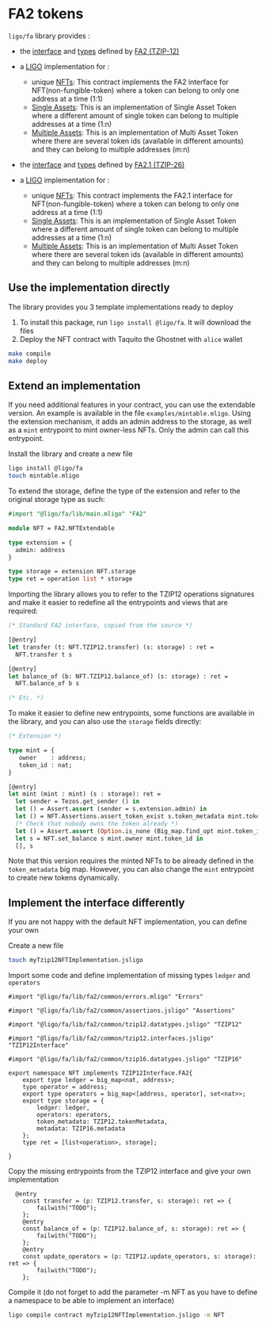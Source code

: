 # FA2 tokens

`ligo/fa` library provides :

- the [interface](./lib/fa2/common/tzip12.interfaces.jsligo) and [types](./lib/fa2/common/tzip12.datatypes.jsligo) defined by [FA2 (TZIP-12)](https://tzip.tezosagora.org/proposal/tzip-12/)
- a [LIGO](https://ligolang.org/) implementation for :
  - unique [NFTs](./lib/fa2/nft/nft.impl.jsligo): This contract implements the FA2 interface for
    NFT(non-fungible-token) where a token can belong to only one address at a time
    (1:1)
  - [Single Assets](./lib/fa2/asset/single_asset.impl.mligo): This is an implementation of
    Single Asset Token where a different amount of single token can belong to multiple
    addresses at a time (1:n)
  - [Multiple Assets](./lib/fa2/asset/multi_asset.impl.mligo): This is an implementation of
    Multi Asset Token where there are several token ids (available in different amounts)
    and they can belong to multiple addresses (m:n)

- the [interface](./lib/fa2.1/common/tzip26.interfaces.jsligo) and [types](./lib/fa2.1/common/tzip26.datatypes.jsligo) defined by [FA2.1 (TZIP-26)](https://tzip.tezosagora.org/proposal/tzip-26/)
- a [LIGO](https://ligolang.org/) implementation for :
  - unique [NFTs](./lib/fa2.1/fa2.1-NFT.jsligo): This contract implements the FA2.1 interface for
    NFT(non-fungible-token) where a token can belong to only one address at a time
    (1:1)
  - [Single Assets](./lib/fa2.1/fa2.1-single-asset.jsligo): This is an implementation of
    Single Asset Token where a different amount of single token can belong to multiple
    addresses at a time (1:n)
  - [Multiple Assets](./lib/fa2.1/fa2.1-multi-asset.jsligo): This is an implementation of
    Multi Asset Token where there are several token ids (available in different amounts)
    and they can belong to multiple addresses (m:n)

## Use the implementation directly

The library provides you 3 template implementations ready to deploy

1. To install this package, run `ligo install @ligo/fa`. It will download the files
1. Deploy the NFT contract with Taquito the Ghostnet with `alice` wallet

```bash
make compile
make deploy
```

## Extend an implementation

If you need additional features in your contract, you can use the extendable version. An example is
available in the file `examples/mintable.mligo`. Using the extension mechanism, it adds an admin
address to the storage, as well as a `mint` entrypoint to mint owner-less NFTs. Only the admin can
call this entrypoint.

Install the library and create a new file

```bash
ligo install @ligo/fa
touch mintable.mligo
```

To extend the storage, define the type of the extension and refer to the original storage type as
such:

```ocaml
#import "@ligo/fa/lib/main.mligo" "FA2"

module NFT = FA2.NFTExtendable

type extension = {
  admin: address
}

type storage = extension NFT.storage
type ret = operation list * storage
```

Importing the library allows you to refer to the TZIP12 operations signatures and make it easier to
redefine all the entrypoints and views that are required:

```ocaml
(* Standard FA2 interface, copied from the source *)

[@entry]
let transfer (t: NFT.TZIP12.transfer) (s: storage) : ret =
  NFT.transfer t s

[@entry]
let balance_of (b: NFT.TZIP12.balance_of) (s: storage) : ret =
  NFT.balance_of b s

(* Etc. *)
```

To make it easier to define new entrypoints, some functions are available in the library, and you
can also use the `storage` fields directly:

```ocaml
(* Extension *)

type mint = {
   owner    : address;
   token_id : nat;
}

[@entry]
let mint (mint : mint) (s : storage): ret =
  let sender = Tezos.get_sender () in
  let () = Assert.assert (sender = s.extension.admin) in
  let () = NFT.Assertions.assert_token_exist s.token_metadata mint.token_id in
  (* Check that nobody owns the token already *)
  let () = Assert.assert (Option.is_none (Big_map.find_opt mint.token_id s.ledger)) in
  let s = NFT.set_balance s mint.owner mint.token_id in
  [], s
```

Note that this version requires the minted NFTs to be already defined in the `token_metadata` big
map. However, you can also change the `mint` entrypoint to create new tokens dynamically.

## Implement the interface differently

If you are not happy with the default NFT implementation, you can define your own

Create a new file

```bash
touch myTzip12NFTImplementation.jsligo
```

Import some code and define implementation of missing types `ledger` and `operators`

```ligolang
#import "@ligo/fa/lib/fa2/common/errors.mligo" "Errors"

#import "@ligo/fa/lib/fa2/common/assertions.jsligo" "Assertions"

#import "@ligo/fa/lib/fa2/common/tzip12.datatypes.jsligo" "TZIP12"

#import "@ligo/fa/lib/fa2/common/tzip12.interfaces.jsligo" "TZIP12Interface"

#import "@ligo/fa/lib/fa2/common/tzip16.datatypes.jsligo" "TZIP16"

export namespace NFT implements TZIP12Interface.FA2{
    export type ledger = big_map<nat, address>;
    type operator = address;
    export type operators = big_map<[address, operator], set<nat>>;
    export type storage = {
        ledger: ledger,
        operators: operators,
        token_metadata: TZIP12.tokenMetadata,
        metadata: TZIP16.metadata
    };
    type ret = [list<operation>, storage];

}
```

Copy the missing entrypoints from the TZIP12 interface and give your own implementation

```ligolang
  @entry
    const transfer = (p: TZIP12.transfer, s: storage): ret => {
        failwith("TODO");
    };
    @entry
    const balance_of = (p: TZIP12.balance_of, s: storage): ret => {
        failwith("TODO");
    };
    @entry
    const update_operators = (p: TZIP12.update_operators, s: storage): ret => {
        failwith("TODO");
    };
```

Compile it (do not forget to add the parameter -m NFT as you have to define a namespace to be able to implement an interface)

```bash
ligo compile contract myTzip12NFTImplementation.jsligo -m NFT
```

